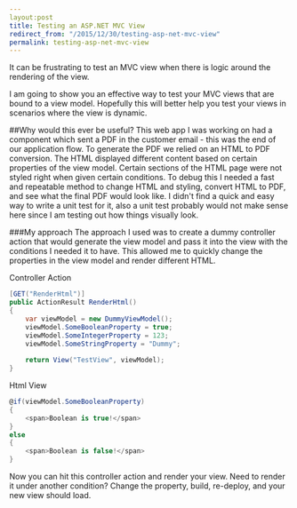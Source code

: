 ```yaml
---
layout:post
title: Testing an ASP.NET MVC View
redirect_from: "/2015/12/30/testing-asp-net-mvc-view"
permalink: testing-asp-net-mvc-view
---
```


It can be frustrating to test an MVC view when there is logic around the rendering of the view.
	
I am going to show you an effective way to test your MVC views that are bound to a view model. Hopefully this will better help you test your views in scenarios where the view is dynamic.

##Why would this ever be useful?
This web app I was working on had a component which sent a PDF in the customer email - this was the end of our application flow. To generate the PDF we relied on an HTML to PDF conversion. The HTML displayed different content based on certain properties of the view model. Certain sections of the HTML page were not styled right when given certain conditions. To debug this I needed a fast and repeatable method to change HTML and styling, convert HTML to PDF, and see what the final PDF would look like. I didn't find a quick and easy way to write a unit test for it, also a unit test probably would not make sense here since I am testing out how things visually look.

###My approach
The approach I used was to create a dummy controller action that would generate the view model and pass it into the view with the conditions I needed it to have. This allowed me to quickly change the properties in the view model and render different HTML.

Controller Action

```cs
[GET("RenderHtml")]
public ActionResult RenderHtml()
{
	var viewModel = new DummyViewModel();
	viewModel.SomeBooleanProperty = true;
	viewModel.SomeIntegerProperty = 123;
	viewModel.SomeStringProperty = "Dummy";
	
	return View("TestView", viewModel);
}
```
Html View

```cs
@if(viewModel.SomeBooleanProperty)
{
	<span>Boolean is true!</span>
}
else
{
	<span>Boolean is false!</span>
}
```

Now you can hit this controller action and render your view. Need to render it under another condition? Change the property, build, re-deploy, and your new view should load.
